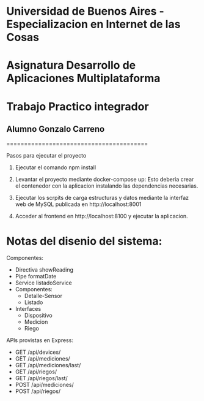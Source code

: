 # Universidad de Buenos Aires - Especializacion en Internet de las Cosas
# Asignatura Desarrollo de Aplicaciones Multiplataforma
# Trabajo Practico integrador
## Alumno Gonzalo Carreno
========================================

Pasos para ejecutar el proyecto

1) Ejecutar el comando npm install 

2) Levantar el proyecto mediante docker-compose up: Esto deberia crear el contenedor con la aplicacion instalando las dependencias necesarias. 
3) Ejecutar los scrpits de carga estructuras y datos mediante la interfaz web de MySQL publicada en http://localhost:8001 

4) Acceder al frontend en http://localhost:8100 y ejecutar la aplicacion.

Notas del disenio del sistema:
=========================================

Componentes:
 - Directiva showReading
 - Pipe formatDate
 - Service listadoService
 - Componentes:
    - Detalle-Sensor
    - Listado
- Interfaces
    - Dispositivo
    - Medicion
    - Riego

APIs provistas en Express:
- GET /api/devices/
- GET /api/mediciones/
- GET /api/mediciones/last/<idDevice>
- GET /api/riegos/
- GET /api/riegos/last/<idDevice>
- POST /api/mediciones/
- POST /api/riegos/

